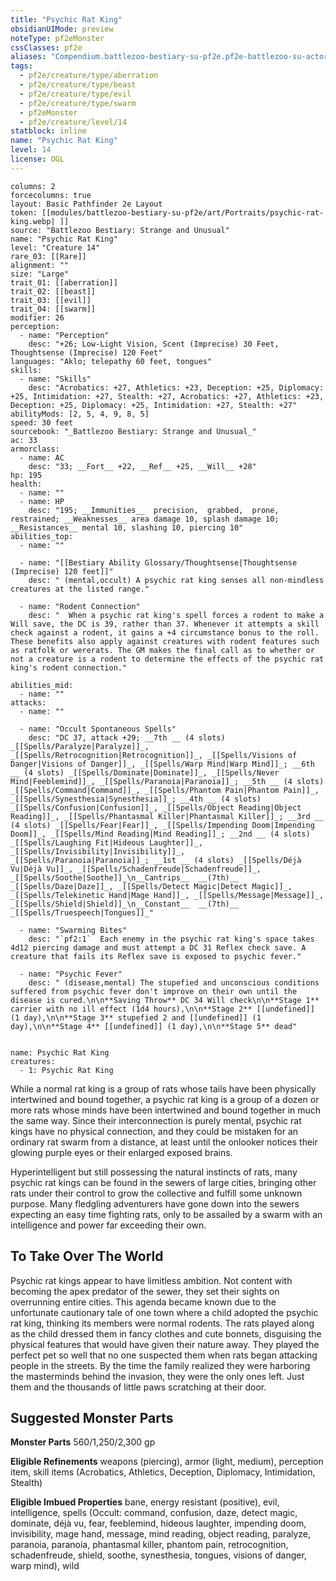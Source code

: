 ```yaml
---
title: "Psychic Rat King"
obsidianUIMode: preview
noteType: pf2eMonster
cssClasses: pf2e
aliases: "Compendium.battlezoo-bestiary-su-pf2e.pf2e-battlezoo-su-actors.Actor.I3D6fP8Ab5iXVSas" 
tags:
  - pf2e/creature/type/aberration
  - pf2e/creature/type/beast
  - pf2e/creature/type/evil
  - pf2e/creature/type/swarm
  - pf2eMonster
  - pf2e/creature/level/14
statblock: inline
name: "Psychic Rat King"
level: 14
license: OGL
---
```


```statblock
columns: 2
forcecolumns: true
layout: Basic Pathfinder 2e Layout
token: [[modules/battlezoo-bestiary-su-pf2e/art/Portraits/psychic-rat-king.webp| ]]
source: "Battlezoo Bestiary: Strange and Unusual"
name: "Psychic Rat King"
level: "Creature 14"
rare_03: [[Rare]]
alignment: ""
size: "Large"
trait_01: [[aberration]]
trait_02: [[beast]]
trait_03: [[evil]]
trait_04: [[swarm]]
modifier: 26
perception:
  - name: "Perception"
    desc: "+26; Low-Light Vision, Scent (Imprecise) 30 Feet, Thoughtsense (Imprecise) 120 Feet"
languages: "Aklo; telepathy 60 feet, tongues"
skills:
  - name: "Skills"
    desc: "Acrobatics: +27, Athletics: +23, Deception: +25, Diplomacy: +25, Intimidation: +27, Stealth: +27, Acrobatics: +27, Athletics: +23, Deception: +25, Diplomacy: +25, Intimidation: +27, Stealth: +27"
abilityMods: [2, 5, 4, 9, 8, 5]
speed: 30 feet
sourcebook: "_Battlezoo Bestiary: Strange and Unusual_"
ac: 33
armorclass:
  - name: AC
    desc: "33; __Fort__ +22, __Ref__ +25, __Will__ +28"
hp: 195
health:
  - name: ""
  - name: HP
    desc: "195; __Immunities__  precision,  grabbed,  prone,  restrained; __Weaknesses__ area damage 10, splash damage 10; __Resistances__ mental 10, slashing 10, piercing 10"
abilities_top:
  - name: ""

  - name: "[[Bestiary Ability Glossary/Thoughtsense|Thoughtsense (Imprecise) 120 feet]]"
    desc: " (mental,occult) A psychic rat king senses all non-mindless creatures at the listed range."

  - name: "Rodent Connection"
    desc: "  When a psychic rat king's spell forces a rodent to make a Will save, the DC is 39, rather than 37. Whenever it attempts a skill check against a rodent, it gains a +4 circumstance bonus to the roll. These benefits also apply against creatures with rodent features such as ratfolk or wererats. The GM makes the final call as to whether or not a creature is a rodent to determine the effects of the psychic rat king's rodent connection."

abilities_mid:
  - name: ""
attacks:
  - name: ""

  - name: "Occult Spontaneous Spells"
    desc: "DC 37, attack +29; __7th __ (4 slots) _[[Spells/Paralyze|Paralyze]]_, _[[Spells/Retrocognition|Retrocognition]]_, _[[Spells/Visions of Danger|Visions of Danger]]_, _[[Spells/Warp Mind|Warp Mind]]_; __6th __ (4 slots) _[[Spells/Dominate|Dominate]]_, _[[Spells/Never Mind|Feeblemind]]_, _[[Spells/Paranoia|Paranoia]]_; __5th __ (4 slots) _[[Spells/Command|Command]]_, _[[Spells/Phantom Pain|Phantom Pain]]_, _[[Spells/Synesthesia|Synesthesia]]_; __4th __ (4 slots) _[[Spells/Confusion|Confusion]]_, _[[Spells/Object Reading|Object Reading]]_, _[[Spells/Phantasmal Killer|Phantasmal Killer]]_; __3rd __ (4 slots) _[[Spells/Fear|Fear]]_, _[[Spells/Impending Doom|Impending Doom]]_, _[[Spells/Mind Reading|Mind Reading]]_; __2nd __ (4 slots) _[[Spells/Laughing Fit|Hideous Laughter]]_, _[[Spells/Invisibility|Invisibility]]_, _[[Spells/Paranoia|Paranoia]]_; __1st __ (4 slots) _[[Spells/Déjà Vu|Déjà Vu]]_, _[[Spells/Schadenfreude|Schadenfreude]]_, _[[Spells/Soothe|Soothe]]_\n__Cantrips__  __(7th)__ _[[Spells/Daze|Daze]]_, _[[Spells/Detect Magic|Detect Magic]]_, _[[Spells/Telekinetic Hand|Mage Hand]]_, _[[Spells/Message|Message]]_, _[[Spells/Shield|Shield]]_\n__Constant__  __(7th)__ _[[Spells/Truespeech|Tongues]]_"

  - name: "Swarming Bites"
    desc: "`pf2:1`  Each enemy in the psychic rat king's space takes 4d12 piercing damage and must attempt a DC 31 Reflex check save. A creature that fails its Reflex save is exposed to psychic fever."

  - name: "Psychic Fever"
    desc: " (disease,mental) The stupefied and unconscious conditions suffered from psychic fever don't improve on their own until the disease is cured.\n\n**Saving Throw** DC 34 Will check\n\n**Stage 1** carrier with no ill effect (1d4 hours),\n\n**Stage 2** [[undefined]] (1 day),\n\n**Stage 3** stupefied 2 and [[undefined]] (1 day),\n\n**Stage 4** [[undefined]] (1 day),\n\n**Stage 5** dead"
 
```

```encounter-table
name: Psychic Rat King
creatures:
  - 1: Psychic Rat King
```



While a normal rat king is a group of rats whose tails have been physically intertwined and bound together, a psychic rat king is a group of a dozen or more rats whose minds have been intertwined and bound together in much the same way. Since their interconnection is purely mental, psychic rat kings have no physical connection, and they could be mistaken for an ordinary rat swarm from a distance, at least until the onlooker notices their glowing purple eyes or their enlarged exposed brains.

Hyperintelligent but still possessing the natural instincts of rats, many psychic rat kings can be found in the sewers of large cities, bringing other rats under their control to grow the collective and fulfill some unknown purpose. Many fledgling adventurers have gone down into the sewers expecting an easy time fighting rats, only to be assailed by a swarm with an intelligence and power far exceeding their own.

## To Take Over The World

Psychic rat kings appear to have limitless ambition. Not content with becoming the apex predator of the sewer, they set their sights on overrunning entire cities. This agenda became known due to the unfortunate cautionary tale of one town where a child adopted the psychic rat king, thinking its members were normal rodents. The rats played along as the child dressed them in fancy clothes and cute bonnets, disguising the physical features that would have given their nature away. They played the perfect pet so well that no one suspected them when rats began attacking people in the streets. By the time the family realized they were harboring the masterminds behind the invasion, they were the only ones left. Just them and the thousands of little paws scratching at their door.

## Suggested Monster Parts

**Monster Parts** 560/1,250/2,300 gp

**Eligible Refinements** weapons (piercing), armor (light, medium), perception item, skill items (Acrobatics, Athletics, Deception, Diplomacy, Intimidation, Stealth)

**Eligible Imbued Properties** bane, energy resistant (positive), evil, intelligence, spells (Occult: command, confusion, daze, detect magic, dominate, déjà vu, fear, feeblemind, hideous laughter, impending doom, invisibility, mage hand, message, mind reading, object reading, paralyze, paranoia, paranoia, phantasmal killer, phantom pain, retrocognition, schadenfreude, shield, soothe, synesthesia, tongues, visions of danger, warp mind), wild
